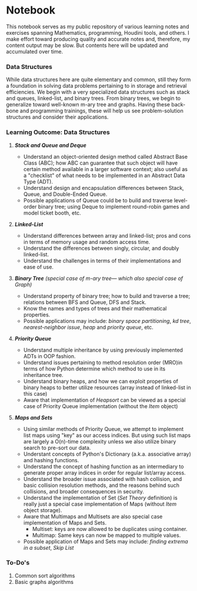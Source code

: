 # Notebook
This notebook serves as my public repository of various learning notes and exercises spanning Mathematics, programming, Houdini tools, and others. I make effort toward producing quality and accurate notes and, therefore, my content output may be slow. But contents here will be updated and accumulated over time. 


### Data Structures
While data structures here are quite elementary and common, still they form a foundation in solving data problems pertaining to in storage and retrieval efficiencies. We begin with a very specialized data structures such as stack and queues, linked-list, and binary trees. From binary trees, we begin to generalize toward well-known m-ary tree and graphs. Having these back-bone and programming trainings, these will help us see problem-solution structures and consider their applications.


### Learning Outcome: Data Structures
 1. **_Stack and Queue and Deque_**
    * Understand an object-oriented design method called Abstract Base Class (ABC); how ABC can guarantee that such object will have certain method available in a larger software context; also useful as a "checklist" of what needs to be implemented in an Abstract Data Type (ADT).
    * Understand design and encapsulation differences between Stack, Queue, and Double-Ended Queue.
    * Possible applications of Queue could be to build and traverse level-order binary tree; using Deque to implement round-robin games and model ticket booth, etc.

 1. **_Linked-List_**
    * Understand differences between array and linked-list; pros and cons in terms of memory usage and random access time.
    * Understand the differences between singly, circular, and doubly linked-list.
    * Understand the challenges in terms of their implementations and ease of use.

 1. _**Binary Tree** (special case of m-ary tree&mdash; which also special case of Graph)_
    * Understand property of binary tree; how to build and traverse a tree; relations between BFS and Queue, DFS and Stack.
    * Know the names and types of trees and their mathematical properties.
    * Possible applications may include: _binary space partitioning_, _kd tree_, _nearest-neighbor issue_, _heap_ and _priority queue_, etc.

 1. **_Priority Queue_**
    * Understand multiple inheritance by using previously implemented ADTs in OOP fashion.
    * Understand issues pertaining to method resolution order (MRO)in terms of how Python determine which method to use in its inheritance tree.
    * Understand binary heaps, and how we can exploit properties of binary heaps to better utilize resources (array instead of linked-list in this case)
    * Aware that implementation of _Heapsort_ can be viewed as a special case of Priority Queue implementation (without the _Item_ object)

 1. **_Maps and Sets_**
    * Using similar methods of Priority Queue, we attempt to implement list maps using "key" as our access indices. But using such list maps are largely a O(n)-time complexity unless we also utilize binary search to pre-sort our data.
    * Understant concepts of Python's Dictionary (a.k.a. associative array) and hashing functions. 
    * Understand the concept of hashing function as an intermediary to generate proper array indices in order for regular list/array access.
    * Understand the broader issue associated with hash collision, and basic collision resolution methods, and the reasons behind such collisions, and broader consequences in security.
    * Understand the implementation of Set (_Set Theory_ definition) is really just a special case implementation of Maps (without _Item_ object storage).
    * Aware that Multimaps and Multisets are also special case implementation of Maps and Sets.
      * Multiset: keys are now allowed to be duplicates using container.
      * Multimap: Same keys can now be mapped to multiple values.
    * Possible application of Maps and Sets may include:  _finding extrema in a subset_, _Skip List_


### To-Do's
 1. Common sort algorithms
 1. Basic graphs algorithms

